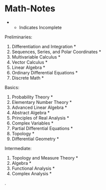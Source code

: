 # Math-Notes

* - Indicates Incomplete


Preliminaries:
1. Differentiation and Integration *
2. Sequences, Series, and Polar Coordinates *
3. Multivariable Calculus *
4. Vector Calculus *
5. Linear Algebra *
6. Ordinary Differential Equations *
7. Discrete Math *

Basics:
1. Probability Theory *
3. Elementary Number Theory *
4. Advanced Linear Algebra *
5. Abstract Algebra *
6. Principles of Real Analysis *
7. Complex Variables *
9. Partial Differential Equations *
10. Topology *
12. Differential Geometry *

Intermediate:
1. Topology and Measure Theory *
2. Algebra *
3. Functional Analysis *
4. Complex Analysis *






       

    
  .   













